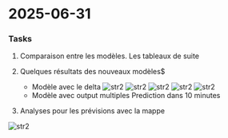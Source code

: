 # 2025-06-31
### Tasks

1. Comparaison entre les modèles. 
Les tableaux de suite 

2. Quelques résultats des nouveaux modèles$
    - Modèle avec le delta 
    ![str2](models/model_66/metrics/2024-12/day_curve_2024-12-27.png)
    ![str2](models/model_66/metrics/2024-11/day_curve_2024-11-03.png)
    ![str2](models/model_66/metrics/2023-02/day_curve_2023-02-15.png)
    ![str2](models/model_66/metrics/2024-11/day_curve_2024-11-03.png)
    ![str2](models/model_66/metrics/2024-11/day_curve_2024-11-03.png)
    - Modèle avec output multiples
    Prediction dans 10 minutes






3. Analyses pour les prévisions avec la mappe

 ![str2](models/model_66/metrics/2024-11/day_curve_2024-11-03.png)